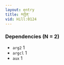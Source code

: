 ```yaml
---
layout: entry
title: མཁྱེན་
vid: Hill:0124
---
```

### Dependencies (N = 2)
* `arg2` 1
* `argcl` 1
* `aux` 1
